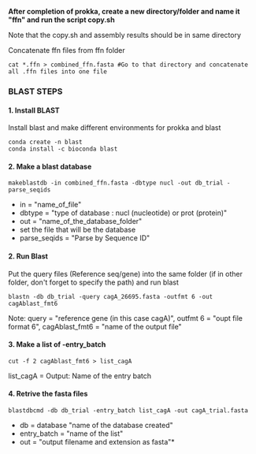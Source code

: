 
**After completion of prokka, create a new directory/folder and name it "ffn" and run the script copy.sh**

Note that the copy.sh and assembly results should be in same directory

Concatenate ffn files from ffn folder
```{shell}
cat *.ffn > combined_ffn.fasta #Go to that directory and concatenate all .ffn files into one file
```

### BLAST STEPS
#### 1. Install BLAST
Install blast and make different environments for prokka and blast
```{shell}
conda create -n blast
conda install -c bioconda blast 
```

#### 2. Make a blast database
```
makeblastdb -in combined_ffn.fasta -dbtype nucl -out db_trial -parse_seqids
```

-  in = "name_of_file"
-  dbtype = "type of database : nucl (nucleotide) or prot (protein)"
-  out = "name_of_the_database_folder"
-  set the file that will be the database 
-  parse_seqids = "Parse by Sequence ID"


#### 2. Run Blast
Put the query files (Reference seq/gene) into the same folder (if in other folder, don't forget to specify the path) and run blast

```{shell}
blastn -db db_trial -query cagA_26695.fasta -outfmt 6 -out cagAblast_fmt6 
```
Note: query = "reference gene (in this case cagA)", outfmt 6 = "oupt file format 6", cagAblast_fmt6 = "name of the output file"

#### 3. Make a list of -entry_batch 

```{shell}
cut -f 2 cagAblast_fmt6 > list_cagA
```
list_cagA = Output: Name of the entry batch

#### 4. Retrive the fasta files

```{shell}
blastdbcmd -db db_trial -entry_batch list_cagA -out cagA_trial.fasta
```

-  db = database "name of the database created"
-  entry_batch = "name of the list"
-  out = "output filename and extension as fasta"*
